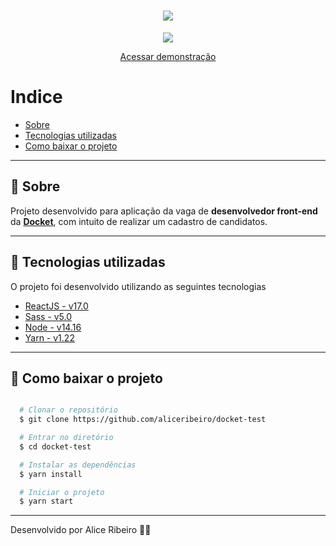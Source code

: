 <h1 align="center"> 
  <img src="https://ik.imagekit.io/aliceribeiro/logo-docket_N4J2_uZ_9.svg">
</h1>

<div align="center"> 
  <img src="https://ik.imagekit.io/aliceribeiro/Desktop_e_mobile_-_docket_z0j7wFyYN.png">

  <a href="https://teste-docket.herokuapp.com/">Acessar demonstração</a>
</div>

# Indice
- [Sobre](#-sobre)
- [Tecnologias utilizadas](#-tecnologias-utilizadas)
- [Como baixar o projeto](#-como-baixar-o-projeto)

---

## 📑 Sobre

Projeto desenvolvido para aplicação da vaga de **desenvolvedor front-end** da **[Docket](https://docket.com.br/)**, com intuito de realizar um cadastro de candidatos. 

---

## 🚀 Tecnologias utilizadas

O projeto foi desenvolvido utilizando as seguintes tecnologias

- [ReactJS - v17.0](https://reactjs.org)
- [Sass - v5.0](https://sass-lang.com/)
- [Node - v14.16](https://nodejs.org/en/)
- [Yarn - v1.22](https://yarnpkg.com/)

---

## 📂 Como baixar o projeto

```bash

  # Clonar o repositório
  $ git clone https://github.com/aliceribeiro/docket-test

  # Entrar no diretório
  $ cd docket-test

  # Instalar as dependências
  $ yarn install

  # Iniciar o projeto
  $ yarn start
```

---
Desenvolvido por Alice Ribeiro ✌🏼
